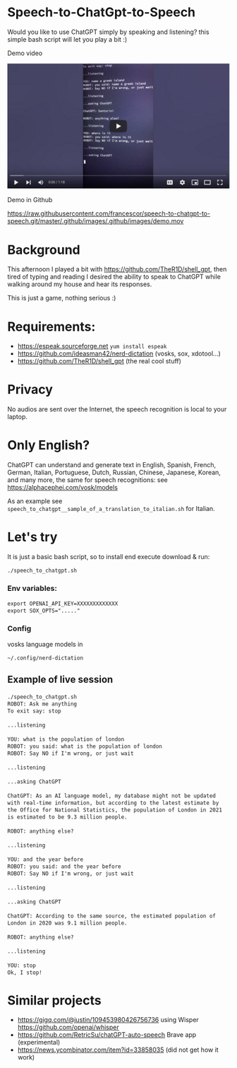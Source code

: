# Speech-to-ChatGpt-to-Speech

Would you like to use ChatGPT simply by speaking and listening? this simple bash script will let you play a bit :) 


Demo video 

[![Watch the video](https://github.com/francescor/speech-to-chatgpt-to-speech/raw/main/demo_video/video_preview.png)](https://www.youtube.com/watch?v=n-De2hJPQ-s)

Demo in Github 

https://raw.githubusercontent.com/francescor/speech-to-chatgpt-to-speech.git/master/.github/images/.github/images/demo.mov

# Background

This afternoon I played a bit with https://github.com/TheR1D/shell_gpt, then tired 
of typing and reading I desired the ability to speak to ChatGPT while walking around my house and hear its responses.

This is just a game, nothing serious :)


# Requirements:

* https://espeak.sourceforge.net `yum install espeak`
* https://github.com/ideasman42/nerd-dictation (vosks, sox, xdotool...)
* https://github.com/TheR1D/shell_gpt  (the real cool stuff)

# Privacy

No audios are sent over the Internet, the speech recognition is local to your laptop.

# Only English? 

ChatGPT can understand and generate text in English, Spanish, French, German, Italian, Portuguese, Dutch, Russian, Chinese, Japanese, Korean, and many more, the same for speech recognitions: see https://alphacephei.com/vosk/models

As an example see `speech_to_chatgpt__sample_of_a_translation_to_italian.sh` for Italian.

# Let's try


It is just a basic bash script, so to install end execute download & run:

```
./speech_to_chatgpt.sh
```
### Env variables:

```
export OPENAI_API_KEY=XXXXXXXXXXXXX
export SOX_OPTS="....."
````

### Config

vosks language models in 

```
~/.config/nerd-dictation
```




## Example of live session


```
./speech_to_chatgpt.sh
ROBOT: Ask me anything
To exit say: stop

...listening

YOU: what is the population of london
ROBOT: you said: what is the population of london
ROBOT: Say NO if I'm wrong, or just wait

...listening

...asking ChatGPT

ChatGPT: As an AI language model, my database might not be updated with real-time information, but according to the latest estimate by the Office for National Statistics, the population of London in 2021 is estimated to be 9.3 million people.

ROBOT: anything else?

...listening

YOU: and the year before
ROBOT: you said: and the year before
ROBOT: Say NO if I'm wrong, or just wait

...listening

...asking ChatGPT

ChatGPT: According to the same source, the estimated population of London in 2020 was 9.1 million people.

ROBOT: anything else?

...listening

YOU: stop
Ok, I stop!
```

# Similar projects

* https://gigq.com/@justin/109453980426756736 using Wisper https://github.com/openai/whisper
* https://github.com/RetricSu/chatGPT-auto-speech Brave app (experimental)
* https://news.ycombinator.com/item?id=33858035 (did not get how it work)
